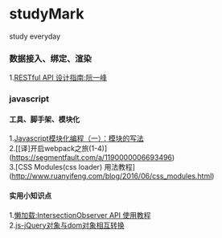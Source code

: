 # studyMark
study everyday
### 数据接入、绑定、渲染    
1.[RESTful API 设计指南:阮一峰](http://www.ruanyifeng.com/blog/2014/05/restful_api.html)

### javascript
#### 工具、脚手架、模块化
1.[Javascript模块化编程（一）：模块的写法](http://www.ruanyifeng.com/blog/2012/10/javascript_module.html)    
2.[[译]开启webpack之旅(1-4)] (https://segmentfault.com/a/1190000006693496)    
3.[CSS Modules(css loader) 用法教程] (http://www.ruanyifeng.com/blog/2016/06/css_modules.html)

#### 实用小知识点    
1.[懒加载:IntersectionObserver API 使用教程](http://www.ruanyifeng.com/blog/2016/11/intersectionobserver_api.html)      
2.[js-jQuery对象与dom对象相互转换](http://www.cnblogs.com/mitang/p/3999099.html)   
